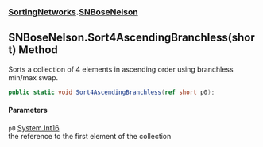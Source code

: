 ### [SortingNetworks](./SortingNetworks.md 'SortingNetworks').[SNBoseNelson](./SortingNetworks-SNBoseNelson.md 'SortingNetworks.SNBoseNelson')
## SNBoseNelson.Sort4AscendingBranchless(short) Method
Sorts a collection of 4 elements in ascending order using branchless min/max swap.  
```csharp
public static void Sort4AscendingBranchless(ref short p0);
```
#### Parameters
<a name='SortingNetworks-SNBoseNelson-Sort4AscendingBranchless(short)-p0'></a>
`p0` [System.Int16](https://docs.microsoft.com/en-us/dotnet/api/System.Int16 'System.Int16')  
the reference to the first element of the collection  
  
